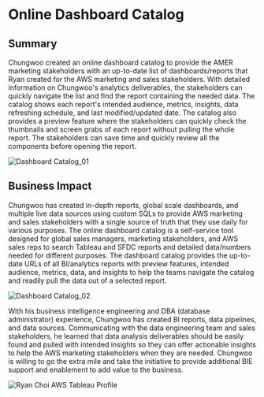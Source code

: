 <!-- Title -->
<h1 align="left">Online Dashboard Catalog </h1>


<h2 align="left">Summary </h2>

Chungwoo created an online dashboard catalog to provide the AMER marketing stakeholders with an up-to-date list of dashboards/reports that Ryan created for the AWS marketing and sales stakeholders. With detailed information on Chungwoo's analytics deliverables, the stakeholders can quickly navigate the list and find the report containing the needed data. The catalog shows each report's intended audience, metrics, insights, data refreshing schedule, and last modified/updated date. The catalog also provides a preview feature where the stakeholders can quickly check the thumbnails and screen grabs of each report without pulling the whole report. The stakeholders can save time and quickly review all the components before opening the report. 

![Dashboard Catalog_01](https://github.com/ryavse11/ryan_choi_portfolio/assets/151677676/adf7d711-6a2c-4e59-9eb1-769910de2dfd)


<h2 align="left">Business Impact </h2>

Chungwoo has created in-depth reports, global scale dashboards, and multiple live data sources using custom SQLs to provide AWS marketing and sales stakeholders with a single source of truth that they use daily for various purposes. The online dashboard catalog is a self-service tool designed for global sales managers, marketing stakeholders, and AWS sales reps to search Tableau and SFDC reports and detailed data/numbers needed for different purposes. The dashboard catalog provides the up-to-date URLs of all BI/analytics reports with preview features, intended audience, metrics, data, and insights to help the teams navigate the catalog and readily pull the data out of a selected report. 

![Dashboard Catalog_02](https://github.com/ryavse11/ryan_choi_portfolio/assets/151677676/c73d4b82-46da-429c-a255-d1f7a6514d91)

With his business intelligence engineering and DBA (database administrator) experience, Chungwoo has created BI reports, data pipelines, and data sources. Communicating with the data engineering team and sales stakeholders, he learned that data analysis deliverables should be easily found and pulled with intended insights so they can offer actionable insights to help the AWS marketing stakeholders when they are needed. Chungwoo is willing to go the extra mile and take the initiative to provide additional BIE support and enablement to add value to the business. 

![Ryan Choi AWS Tableau Profile](https://github.com/ryavse11/ryan_choi_portfolio/assets/151677676/3178ffe0-b1ed-41e3-bcd4-13b0e912fb77)
